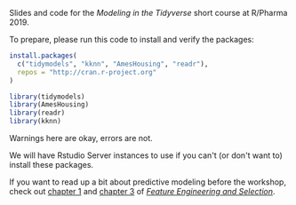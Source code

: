 Slides and code for the _Modeling in the Tidyverse_ short course at R/Pharma 2019.

To prepare, please run this code to install and verify the packages:

```r
install.packages(
  c("tidymodels", "kknn", "AmesHousing", "readr"), 
  repos = "http://cran.r-project.org"
)

library(tidymodels)
library(AmesHousing)
library(readr)
library(kknn)
``` 

Warnings here are okay, errors are not. 

We will have Rstudio Server instances to use if you can't (or don't want to) install these packages. 

If you want to read up a bit about predictive modeling before the workshop, check out [chapter 1](https://bookdown.org/max/FES/intro-intro.html) and [chapter 3](https://bookdown.org/max/FES/review-predictive-modeling-process.html) of [_Feature Engineering and Selection_](https://bookdown.org/max/FES/). 
